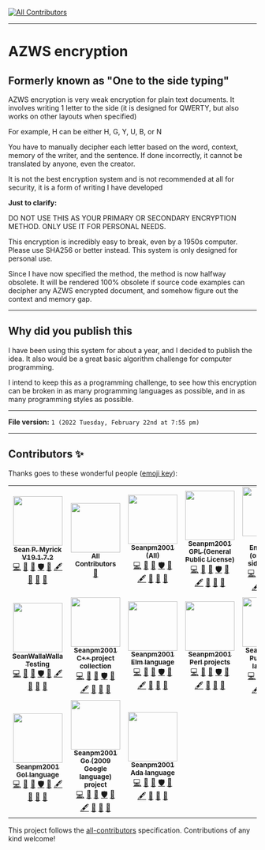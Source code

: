 
<!-- ALL-CONTRIBUTORS-BADGE:START - Do not remove or modify this section -->
[![All Contributors](https://img.shields.io/badge/all_contributors-17-orange.svg?style=flat-square)](#contributors-)
<!-- ALL-CONTRIBUTORS-BADGE:END -->
***

# AZWS encryption

## Formerly known as "One to the side typing"

AZWS encryption is very weak encryption for plain text documents. It involves writing 1 letter to the side (it is designed for QWERTY, but also works on other layouts when specified)

For example, H can be either H, G, Y, U, B, or N

You have to manually decipher each letter based on the word, context, memory of the writer, and the sentence. If done incorrectly, it cannot be translated by anyone, even the creator.

It is not the best encryption system and is not recommended at all for security, it is a form of writing I have developed

**Just to clarify:**

DO NOT USE THIS AS YOUR PRIMARY OR SECONDARY ENCRYPTION METHOD. ONLY USE IT FOR PERSONAL NEEDS.

This encryption is incredibly easy to break, even by a 1950s computer. Please use SHA256 or better instead. This system is only designed for personal use.

Since I have now specified the method, the method is now halfway obsolete. It will be rendered 100% obsolete if source code examples can decipher any AZWS encrypted document, and somehow figure out the context and memory gap.

***

## Why did you publish this

I have been using this system for about a year, and I decided to publish the idea. It also would be a great basic algorithm challenge for computer programming.

I intend to keep this as a programming challenge, to see how this encryption can be broken in as many programming languages as possible, and in as many programming styles as possible.

***

**File version:** `1 (2022 Tuesday, February 22nd at 7:55 pm)`

***

## Contributors ✨

Thanks goes to these wonderful people ([emoji key](https://allcontributors.org/docs/en/emoji-key)):

<!-- ALL-CONTRIBUTORS-LIST:START - Do not remove or modify this section -->
<!-- prettier-ignore-start -->
<!-- markdownlint-disable -->
<table>
  <tr>
    <td align="center"><a href="https://gist.github.com/seanpm2001/7e40a0e13c066a57577d8200b1afc6a3"><img src="https://avatars.githubusercontent.com/u/65933340?v=4?s=100" width="100px;" alt=""/><br /><sub><b>Sean P. Myrick V19.1.7.2</b></sub></a><br /><a href="https://github.com/seanpm2001/AZWS_Encryption/commits?author=seanpm2001" title="Code">💻</a> <a href="https://github.com/seanpm2001/AZWS_Encryption/commits?author=seanpm2001" title="Documentation">📖</a> <a href="#projectManagement-seanpm2001" title="Project Management">📆</a> <a href="#security-seanpm2001" title="Security">🛡️</a> <a href="#data-seanpm2001" title="Data">🔣</a> <a href="#content-seanpm2001" title="Content">🖋</a> <a href="#design-seanpm2001" title="Design">🎨</a> <a href="#maintenance-seanpm2001" title="Maintenance">🚧</a> <a href="#ideas-seanpm2001" title="Ideas, Planning, & Feedback">🤔</a></td>
    <td align="center"><a href="https://allcontributors.org"><img src="https://avatars.githubusercontent.com/u/46410174?v=4?s=100" width="100px;" alt=""/><br /><sub><b>All Contributors</b></sub></a><br /><a href="https://github.com/seanpm2001/AZWS_Encryption/commits?author=all-contributors" title="Documentation">📖</a></td>
    <td align="center"><a href="https://github.com/seanpm2001/"><img src="https://avatars.githubusercontent.com/u/71843643?v=4?s=100" width="100px;" alt=""/><br /><sub><b>Seanpm2001 (All)</b></sub></a><br /><a href="https://github.com/seanpm2001/AZWS_Encryption/commits?author=seanpm2001-all" title="Code">💻</a> <a href="https://github.com/seanpm2001/AZWS_Encryption/commits?author=seanpm2001-all" title="Documentation">📖</a> <a href="#projectManagement-seanpm2001-all" title="Project Management">📆</a> <a href="#security-seanpm2001-all" title="Security">🛡️</a> <a href="#data-seanpm2001-all" title="Data">🔣</a> <a href="#content-seanpm2001-all" title="Content">🖋</a> <a href="#design-seanpm2001-all" title="Design">🎨</a> <a href="#maintenance-seanpm2001-all" title="Maintenance">🚧</a> <a href="#ideas-seanpm2001-all" title="Ideas, Planning, & Feedback">🤔</a></td>
    <td align="center"><a href="https://github.com/Seanpm2001-GPL"><img src="https://avatars.githubusercontent.com/u/86742875?v=4?s=100" width="100px;" alt=""/><br /><sub><b>Seanpm2001 GPL (General Public License)</b></sub></a><br /><a href="https://github.com/seanpm2001/AZWS_Encryption/commits?author=seanpm2001-GPL" title="Code">💻</a> <a href="https://github.com/seanpm2001/AZWS_Encryption/commits?author=seanpm2001-GPL" title="Documentation">📖</a> <a href="#projectManagement-seanpm2001-GPL" title="Project Management">📆</a> <a href="#security-seanpm2001-GPL" title="Security">🛡️</a> <a href="#data-seanpm2001-GPL" title="Data">🔣</a> <a href="#content-seanpm2001-GPL" title="Content">🖋</a> <a href="#design-seanpm2001-GPL" title="Design">🎨</a> <a href="#maintenance-seanpm2001-GPL" title="Maintenance">🚧</a> <a href="#ideas-seanpm2001-GPL" title="Ideas, Planning, & Feedback">🤔</a></td>
    <td align="center"><a href="https://github.com/AZWS-Encryption"><img src="https://avatars.githubusercontent.com/u/103292604?v=4?s=100" width="100px;" alt=""/><br /><sub><b>AZWS Encryption (one to the side typing)</b></sub></a><br /><a href="https://github.com/seanpm2001/AZWS_Encryption/commits?author=AZWS-Encryption" title="Code">💻</a> <a href="https://github.com/seanpm2001/AZWS_Encryption/commits?author=AZWS-Encryption" title="Documentation">📖</a> <a href="#projectManagement-AZWS-Encryption" title="Project Management">📆</a> <a href="#security-AZWS-Encryption" title="Security">🛡️</a> <a href="#data-AZWS-Encryption" title="Data">🔣</a> <a href="#content-AZWS-Encryption" title="Content">🖋</a> <a href="#design-AZWS-Encryption" title="Design">🎨</a> <a href="#maintenance-AZWS-Encryption" title="Maintenance">🚧</a> <a href="#ideas-AZWS-Encryption" title="Ideas, Planning, & Feedback">🤔</a></td>
    <td align="center"><a href="https://github.com/seanpm2001/PhD_In_PHP"><img src="https://avatars.githubusercontent.com/u/83985869?v=4?s=100" width="100px;" alt=""/><br /><sub><b>Seanpm2001 EDU</b></sub></a><br /><a href="https://github.com/seanpm2001/AZWS_Encryption/commits?author=seanpm2001-education" title="Code">💻</a> <a href="https://github.com/seanpm2001/AZWS_Encryption/commits?author=seanpm2001-education" title="Documentation">📖</a> <a href="#projectManagement-seanpm2001-education" title="Project Management">📆</a> <a href="#security-seanpm2001-education" title="Security">🛡️</a> <a href="#data-seanpm2001-education" title="Data">🔣</a> <a href="#content-seanpm2001-education" title="Content">🖋</a> <a href="#design-seanpm2001-education" title="Design">🎨</a> <a href="#maintenance-seanpm2001-education" title="Maintenance">🚧</a> <a href="#ideas-seanpm2001-education" title="Ideas, Planning, & Feedback">🤔</a></td>
    <td align="center"><a href="https://github.com/seanwallawalla-testing"><img src="https://avatars.githubusercontent.com/u/85586105?v=4?s=100" width="100px;" alt=""/><br /><sub><b>Seanpm2001 Testing</b></sub></a><br /><a href="https://github.com/seanpm2001/AZWS_Encryption/commits?author=seanpm2001-testing" title="Code">💻</a> <a href="https://github.com/seanpm2001/AZWS_Encryption/commits?author=seanpm2001-testing" title="Documentation">📖</a> <a href="#projectManagement-seanpm2001-testing" title="Project Management">📆</a> <a href="#security-seanpm2001-testing" title="Security">🛡️</a> <a href="#data-seanpm2001-testing" title="Data">🔣</a> <a href="#content-seanpm2001-testing" title="Content">🖋</a> <a href="#design-seanpm2001-testing" title="Design">🎨</a> <a href="#maintenance-seanpm2001-testing" title="Maintenance">🚧</a> <a href="#ideas-seanpm2001-testing" title="Ideas, Planning, & Feedback">🤔</a></td>
  </tr>
  <tr>
    <td align="center"><a href="https://github.com/seanpm2001/"><img src="https://avatars.githubusercontent.com/u/71898262?v=4?s=100" width="100px;" alt=""/><br /><sub><b>SeanWallaWalla Testing</b></sub></a><br /><a href="https://github.com/seanpm2001/AZWS_Encryption/commits?author=seanwallawalla-testing" title="Code">💻</a> <a href="https://github.com/seanpm2001/AZWS_Encryption/commits?author=seanwallawalla-testing" title="Documentation">📖</a> <a href="#projectManagement-seanwallawalla-testing" title="Project Management">📆</a> <a href="#security-seanwallawalla-testing" title="Security">🛡️</a> <a href="#data-seanwallawalla-testing" title="Data">🔣</a> <a href="#content-seanwallawalla-testing" title="Content">🖋</a> <a href="#design-seanwallawalla-testing" title="Design">🎨</a> <a href="#maintenance-seanwallawalla-testing" title="Maintenance">🚧</a> <a href="#ideas-seanwallawalla-testing" title="Ideas, Planning, & Feedback">🤔</a></td>
    <td align="center"><a href="https://en.wikipedia.org/wiki/C%2B%2B"><img src="https://avatars.githubusercontent.com/u/83990409?v=4?s=100" width="100px;" alt=""/><br /><sub><b>Seanpm2001 C++ project collection</b></sub></a><br /><a href="https://github.com/seanpm2001/AZWS_Encryption/commits?author=seanpm2001-CPP-lang" title="Code">💻</a> <a href="https://github.com/seanpm2001/AZWS_Encryption/commits?author=seanpm2001-CPP-lang" title="Documentation">📖</a> <a href="#projectManagement-seanpm2001-CPP-lang" title="Project Management">📆</a> <a href="#security-seanpm2001-CPP-lang" title="Security">🛡️</a> <a href="#data-seanpm2001-CPP-lang" title="Data">🔣</a> <a href="#content-seanpm2001-CPP-lang" title="Content">🖋</a> <a href="#design-seanpm2001-CPP-lang" title="Design">🎨</a> <a href="#maintenance-seanpm2001-CPP-lang" title="Maintenance">🚧</a> <a href="#ideas-seanpm2001-CPP-lang" title="Ideas, Planning, & Feedback">🤔</a></td>
    <td align="center"><a href="https://github.com/elm"><img src="https://avatars.githubusercontent.com/u/94873709?v=4?s=100" width="100px;" alt=""/><br /><sub><b>Seanpm2001 Elm language</b></sub></a><br /><a href="https://github.com/seanpm2001/AZWS_Encryption/commits?author=seanpm2001-Elm-lang" title="Code">💻</a> <a href="https://github.com/seanpm2001/AZWS_Encryption/commits?author=seanpm2001-Elm-lang" title="Documentation">📖</a> <a href="#projectManagement-seanpm2001-Elm-lang" title="Project Management">📆</a> <a href="#security-seanpm2001-Elm-lang" title="Security">🛡️</a> <a href="#data-seanpm2001-Elm-lang" title="Data">🔣</a> <a href="#content-seanpm2001-Elm-lang" title="Content">🖋</a> <a href="#design-seanpm2001-Elm-lang" title="Design">🎨</a> <a href="#maintenance-seanpm2001-Elm-lang" title="Maintenance">🚧</a> <a href="#ideas-seanpm2001-Elm-lang" title="Ideas, Planning, & Feedback">🤔</a></td>
    <td align="center"><a href="https://github.com/seanpm2001/Perl_Harbor"><img src="https://avatars.githubusercontent.com/u/84095190?v=4?s=100" width="100px;" alt=""/><br /><sub><b>Seanpm2001 Perl projects</b></sub></a><br /><a href="https://github.com/seanpm2001/AZWS_Encryption/commits?author=seanpm2001-Perl-lang" title="Code">💻</a> <a href="https://github.com/seanpm2001/AZWS_Encryption/commits?author=seanpm2001-Perl-lang" title="Documentation">📖</a> <a href="#projectManagement-seanpm2001-Perl-lang" title="Project Management">📆</a> <a href="#security-seanpm2001-Perl-lang" title="Security">🛡️</a> <a href="#data-seanpm2001-Perl-lang" title="Data">🔣</a> <a href="#content-seanpm2001-Perl-lang" title="Content">🖋</a> <a href="#design-seanpm2001-Perl-lang" title="Design">🎨</a> <a href="#maintenance-seanpm2001-Perl-lang" title="Maintenance">🚧</a> <a href="#ideas-seanpm2001-Perl-lang" title="Ideas, Planning, & Feedback">🤔</a></td>
    <td align="center"><a href="https://github.com/Seanpm2001-PureBasic-lang"><img src="https://avatars.githubusercontent.com/u/93060266?v=4?s=100" width="100px;" alt=""/><br /><sub><b>Seanpm2001 PureBASIC language</b></sub></a><br /><a href="https://github.com/seanpm2001/AZWS_Encryption/commits?author=seanpm2001-PureBasic-lang" title="Code">💻</a> <a href="https://github.com/seanpm2001/AZWS_Encryption/commits?author=seanpm2001-PureBasic-lang" title="Documentation">📖</a> <a href="#projectManagement-seanpm2001-PureBasic-lang" title="Project Management">📆</a> <a href="#security-seanpm2001-PureBasic-lang" title="Security">🛡️</a> <a href="#data-seanpm2001-PureBasic-lang" title="Data">🔣</a> <a href="#content-seanpm2001-PureBasic-lang" title="Content">🖋</a> <a href="#design-seanpm2001-PureBasic-lang" title="Design">🎨</a> <a href="#maintenance-seanpm2001-PureBasic-lang" title="Maintenance">🚧</a> <a href="#ideas-seanpm2001-PureBasic-lang" title="Ideas, Planning, & Feedback">🤔</a></td>
    <td align="center"><a href="https://en.wikipedia.org/wiki/HTML5"><img src="https://avatars.githubusercontent.com/u/83990679?v=4?s=100" width="100px;" alt=""/><br /><sub><b>Seanpm2001 HTML5 projects</b></sub></a><br /><a href="https://github.com/seanpm2001/AZWS_Encryption/commits?author=seanpm2001-HTML5-lang" title="Code">💻</a> <a href="https://github.com/seanpm2001/AZWS_Encryption/commits?author=seanpm2001-HTML5-lang" title="Documentation">📖</a> <a href="#projectManagement-seanpm2001-HTML5-lang" title="Project Management">📆</a> <a href="#security-seanpm2001-HTML5-lang" title="Security">🛡️</a> <a href="#data-seanpm2001-HTML5-lang" title="Data">🔣</a> <a href="#content-seanpm2001-HTML5-lang" title="Content">🖋</a> <a href="#design-seanpm2001-HTML5-lang" title="Design">🎨</a> <a href="#maintenance-seanpm2001-HTML5-lang" title="Maintenance">🚧</a> <a href="#ideas-seanpm2001-HTML5-lang" title="Ideas, Planning, & Feedback">🤔</a></td>
    <td align="center"><a href="https://github.com/python/cpython"><img src="https://avatars.githubusercontent.com/u/83988524?v=4?s=100" width="100px;" alt=""/><br /><sub><b>Seanpm2001 Python projects</b></sub></a><br /><a href="https://github.com/seanpm2001/AZWS_Encryption/commits?author=seanpm2001-Python" title="Code">💻</a> <a href="https://github.com/seanpm2001/AZWS_Encryption/commits?author=seanpm2001-Python" title="Documentation">📖</a> <a href="#projectManagement-seanpm2001-Python" title="Project Management">📆</a> <a href="#security-seanpm2001-Python" title="Security">🛡️</a> <a href="#data-seanpm2001-Python" title="Data">🔣</a> <a href="#content-seanpm2001-Python" title="Content">🖋</a> <a href="#design-seanpm2001-Python" title="Design">🎨</a> <a href="#maintenance-seanpm2001-Python" title="Maintenance">🚧</a> <a href="#ideas-seanpm2001-Python" title="Ideas, Planning, & Feedback">🤔</a></td>
  </tr>
  <tr>
    <td align="center"><a href="https://en.wikipedia.org/wiki/Go!_(programming_language)#Conflict_with_Google"><img src="https://avatars.githubusercontent.com/u/85462615?v=4?s=100" width="100px;" alt=""/><br /><sub><b>Seanpm2001 Go! language</b></sub></a><br /><a href="https://github.com/seanpm2001/AZWS_Encryption/commits?author=seanpm2001-Go-lang" title="Code">💻</a> <a href="https://github.com/seanpm2001/AZWS_Encryption/commits?author=seanpm2001-Go-lang" title="Documentation">📖</a> <a href="#projectManagement-seanpm2001-Go-lang" title="Project Management">📆</a> <a href="#security-seanpm2001-Go-lang" title="Security">🛡️</a> <a href="#data-seanpm2001-Go-lang" title="Data">🔣</a> <a href="#content-seanpm2001-Go-lang" title="Content">🖋</a> <a href="#design-seanpm2001-Go-lang" title="Design">🎨</a> <a href="#maintenance-seanpm2001-Go-lang" title="Maintenance">🚧</a> <a href="#ideas-seanpm2001-Go-lang" title="Ideas, Planning, & Feedback">🤔</a></td>
    <td align="center"><a href="https://github.com/seanpm2001/Go-ogle"><img src="https://avatars.githubusercontent.com/u/84039431?v=4?s=100" width="100px;" alt=""/><br /><sub><b>Seanpm2001 Go (2009 Google language) project</b></sub></a><br /><a href="https://github.com/seanpm2001/AZWS_Encryption/commits?author=seanpm2001-GoogleGo-lang" title="Code">💻</a> <a href="https://github.com/seanpm2001/AZWS_Encryption/commits?author=seanpm2001-GoogleGo-lang" title="Documentation">📖</a> <a href="#projectManagement-seanpm2001-GoogleGo-lang" title="Project Management">📆</a> <a href="#security-seanpm2001-GoogleGo-lang" title="Security">🛡️</a> <a href="#data-seanpm2001-GoogleGo-lang" title="Data">🔣</a> <a href="#content-seanpm2001-GoogleGo-lang" title="Content">🖋</a> <a href="#design-seanpm2001-GoogleGo-lang" title="Design">🎨</a> <a href="#maintenance-seanpm2001-GoogleGo-lang" title="Maintenance">🚧</a> <a href="#ideas-seanpm2001-GoogleGo-lang" title="Ideas, Planning, & Feedback">🤔</a></td>
    <td align="center"><a href="https://github.com/seanpm2001/SNU_2D_ProgrammingTools_IDE_Ada"><img src="https://avatars.githubusercontent.com/u/85136315?v=4?s=100" width="100px;" alt=""/><br /><sub><b>Seanpm2001 Ada language</b></sub></a><br /><a href="https://github.com/seanpm2001/AZWS_Encryption/commits?author=seanpm2001-Ada-lang" title="Code">💻</a> <a href="https://github.com/seanpm2001/AZWS_Encryption/commits?author=seanpm2001-Ada-lang" title="Documentation">📖</a> <a href="#projectManagement-seanpm2001-Ada-lang" title="Project Management">📆</a> <a href="#security-seanpm2001-Ada-lang" title="Security">🛡️</a> <a href="#data-seanpm2001-Ada-lang" title="Data">🔣</a> <a href="#content-seanpm2001-Ada-lang" title="Content">🖋</a> <a href="#design-seanpm2001-Ada-lang" title="Design">🎨</a> <a href="#maintenance-seanpm2001-Ada-lang" title="Maintenance">🚧</a> <a href="#ideas-seanpm2001-Ada-lang" title="Ideas, Planning, & Feedback">🤔</a></td>
  </tr>
</table>

<!-- markdownlint-restore -->
<!-- prettier-ignore-end -->

<!-- ALL-CONTRIBUTORS-LIST:END -->

This project follows the [all-contributors](https://github.com/all-contributors/all-contributors) specification. Contributions of any kind welcome!
